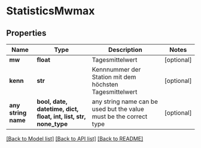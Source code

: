 # StatisticsMwmax


## Properties
Name | Type | Description | Notes
------------ | ------------- | ------------- | -------------
**mw** | **float** | Tagesmittelwert | [optional] 
**kenn** | **str** | Kennnummer der Station mit dem höchsten Tagesmittelwert | [optional] 
**any string name** | **bool, date, datetime, dict, float, int, list, str, none_type** | any string name can be used but the value must be the correct type | [optional]

[[Back to Model list]](../README.md#documentation-for-models) [[Back to API list]](../README.md#documentation-for-api-endpoints) [[Back to README]](../README.md)


